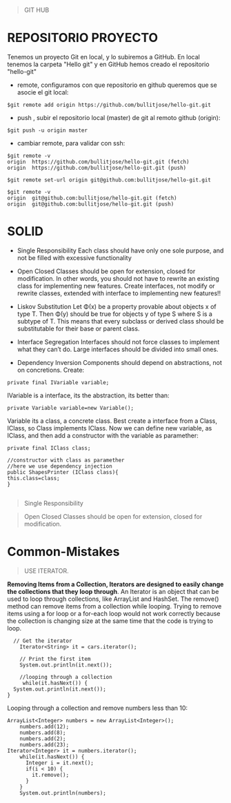 >GIT HUB
# REPOSITORIO PROYECTO

Tenemos un proyecto Git en local, y lo subiremos a GitHub. En local tenemos la carpeta "Hello git" y en GitHub hemos creado el repositorio "hello-git"

+ remote, configuramos con que repositorio en github queremos que se asocie el git local:
```
$git remote add origin https://github.com/bullitjose/hello-git.git
```

+ push , subir el repositorio local (master) de git al remoto github (origin):
```
$git push -u origin master
```

+ cambiar remote, para validar con ssh:
```
$git remote -v
origin	https://github.com/bullitjose/hello-git.git (fetch)
origin	https://github.com/bullitjose/hello-git.git (push)

$git remote set-url origin git@github.com:bullitjose/hello-git.git

$git remote -v
origin	git@github.com:bullitjose/hello-git.git (fetch)
origin	git@github.com:bullitjose/hello-git.git (push)
```

# SOLID

- Single Responsibility Each class should have only one sole purpose, and not be filled with excessive functionality

- Open Closed Classes should be open for extension, closed for modification. In other words, you should not have to rewrite an existing class for implementing new features.
Create interfaces, not modify or rewrite classes, extended with interface to implementing new features!!

- Liskov Substitution Let Φ(x) be a property provable about objects x of type T. Then Φ(y) should be true for objects y of type S where S is a subtype of T. This means that every subclass or derived class should be substitutable for their base or parent class. 

- Interface Segregation Interfaces should not force classes to implement what they can’t do. Large interfaces should be divided into small ones.

- Dependency Inversion Components should depend on abstractions, not on concretions. Create:
```
private final IVariable variable;
```
IVariable is a interface, its the abstraction, its better than:
```
private Variable variable=new Variable(); 
```
Variable its a class, a concrete class. Best create a interface from a Class, IClass, so Class implements IClass.
Now we can define new variable, as IClass, and then add a constructor with the variable as paramether:
```
private final IClass class;

//constructor with class as paramether
//here we use dependency injection
public ShapesPrinter (IClass class){
this.class=class;
}


```

>Single Responsibility

>Open Closed Classes should be open for extension, closed for modification.


# Common-Mistakes

>USE ITERATOR.

**Removing Items from a Collection, Iterators are designed to easily change the collections that they loop through**. 
An Iterator is an object that can be used to loop through collections, like ArrayList and HashSet.
The remove() method can remove items from a collection while looping.
Trying to remove items using a for loop or a for-each loop would not work correctly because the collection is changing size at the same time that the code is trying to loop.

```
  // Get the iterator
    Iterator<String> it = cars.iterator();

    // Print the first item
    System.out.println(it.next());
    
    //looping through a collection 
     while(it.hasNext()) {
  System.out.println(it.next());
}

```
 Looping through a collection and remove numbers less than 10:
```
ArrayList<Integer> numbers = new ArrayList<Integer>();
    numbers.add(12);
    numbers.add(8);
    numbers.add(2);
    numbers.add(23);
Iterator<Integer> it = numbers.iterator();
    while(it.hasNext()) {
      Integer i = it.next();
      if(i < 10) {
        it.remove();
      }
    }
    System.out.println(numbers);

```